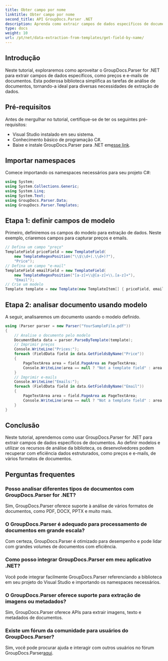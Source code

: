```yaml
---
title: Obter campo por nome
linktitle: Obter campo por nome
second_title: API GroupDocs.Parser .NET
description: Aprenda como extrair campos de dados específicos de documentos usando GroupDocs.Parser for .NET. Guia passo a passo com exemplos de código.
type: docs
weight: 10
url: /pt/net/data-extraction-from-templates/get-field-by-name/
---
```

## Introdução
Neste tutorial, exploraremos como aproveitar o GroupDocs.Parser for .NET para extrair campos de dados específicos, como preços e e-mails de documentos. Esta poderosa biblioteca simplifica as tarefas de análise de documentos, tornando-a ideal para diversas necessidades de extração de dados.
## Pré-requisitos
Antes de mergulhar no tutorial, certifique-se de ter os seguintes pré-requisitos:
- Visual Studio instalado em seu sistema.
- Conhecimento básico de programação C#.
-  Baixe e instale GroupDocs.Parser para .NET em[esse link](https://releases.groupdocs.com/parser/net/).

## Importar namespaces
Comece importando os namespaces necessários para seu projeto C#:
```csharp
using System;
using System.Collections.Generic;
using System.Linq;
using System.Text;
using GroupDocs.Parser.Data;
using GroupDocs.Parser.Templates;
```
## Etapa 1: definir campos de modelo
Primeiro, definiremos os campos do modelo para extração de dados. Neste exemplo, criaremos campos para capturar preços e emails.
```csharp
// Defina um campo "preço"
TemplateField priceField = new TemplateField(
    new TemplateRegexPosition("\\$\\d+(.\\d+)?"),
    "Price");
// Defina um campo "e-mail"
TemplateField emailField = new TemplateField(
    new TemplateRegexPosition("[a-z]+\\@[a-z]+\\.[a-z]+"),
    "Email");
// Crie um modelo
Template template = new Template(new TemplateItem[] { priceField, emailField });
```
## Etapa 2: analisar documento usando modelo
A seguir, analisaremos um documento usando o modelo definido.
```csharp
using (Parser parser = new Parser("YourSampleFile.pdf"))
{
    // Analise o documento pelo modelo
    DocumentData data = parser.ParseByTemplate(template);
    // Imprimir preços
    Console.WriteLine("Prices:");
    foreach (FieldData field in data.GetFieldsByName("Price"))
    {
        PageTextArea area = field.PageArea as PageTextArea;
        Console.WriteLine(area == null ? "Not a template field" : area.Text);
    }
    // Imprimir e-mails
    Console.WriteLine("Emails:");
    foreach (FieldData field in data.GetFieldsByName("Email"))
    {
        PageTextArea area = field.PageArea as PageTextArea;
        Console.WriteLine(area == null ? "Not a template field" : area.Text);
    }
}
```

## Conclusão
Neste tutorial, aprendemos como usar GroupDocs.Parser for .NET para extrair campos de dados específicos de documentos. Ao definir modelos e utilizar os recursos de análise da biblioteca, os desenvolvedores podem recuperar com eficiência dados estruturados, como preços e e-mails, de vários formatos de documentos.

## Perguntas frequentes
### Posso analisar diferentes tipos de documentos com GroupDocs.Parser for .NET?
Sim, GroupDocs.Parser oferece suporte à análise de vários formatos de documentos, como PDF, DOCX, PPTX e muito mais.
### O GroupDocs.Parser é adequado para processamento de documentos em grande escala?
Com certeza, GroupDocs.Parser é otimizado para desempenho e pode lidar com grandes volumes de documentos com eficiência.
### Como posso integrar GroupDocs.Parser em meu aplicativo .NET?
Você pode integrar facilmente GroupDocs.Parser referenciando a biblioteca em seu projeto do Visual Studio e importando os namespaces necessários.
### O GroupDocs.Parser oferece suporte para extração de imagens ou metadados?
Sim, GroupDocs.Parser oferece APIs para extrair imagens, texto e metadados de documentos.
### Existe um fórum da comunidade para usuários do GroupDocs.Parser?
 Sim, você pode procurar ajuda e interagir com outros usuários no fórum GroupDocs.Parser[aqui](https://forum.groupdocs.com/c/parser/17).